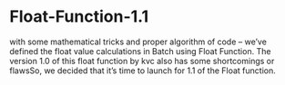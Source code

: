 # Float-Function-1.1
with some mathematical tricks and proper algorithm of code – we’ve defined the float value calculations in Batch using Float Function. The version 1.0 of this float function by kvc also has some shortcomings or flawsSo, we decided that it’s time to launch for 1.1 of the Float function.
